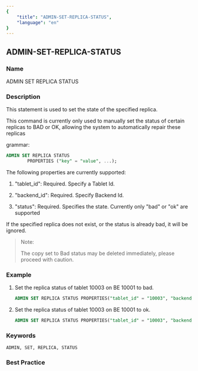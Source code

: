 ```yaml
---
{
    "title": "ADMIN-SET-REPLICA-STATUS",
    "language": "en"
}
---
```


<!--
Licensed to the Apache Software Foundation (ASF) under one
or more contributor license agreements.  See the NOTICE file
distributed with this work for additional information
regarding copyright ownership.  The ASF licenses this file
to you under the Apache License, Version 2.0 (the
"License"); you may not use this file except in compliance
with the License.  You may obtain a copy of the License at

  http://www.apache.org/licenses/LICENSE-2.0

Unless required by applicable law or agreed to in writing,
software distributed under the License is distributed on an
"AS IS" BASIS, WITHOUT WARRANTIES OR CONDITIONS OF ANY
KIND, either express or implied.  See the License for the
specific language governing permissions and limitations
under the License.
-->

## ADMIN-SET-REPLICA-STATUS

### Name

ADMIN SET REPLICA STATUS

### Description

This statement is used to set the state of the specified replica.

This command is currently only used to manually set the status of certain replicas to BAD or OK, allowing the system to automatically repair these replicas

grammar:

```sql
ADMIN SET REPLICA STATUS
        PROPERTIES ("key" = "value", ...);
````

 The following properties are currently supported:

1. "tablet_id": Required. Specify a Tablet Id.

2. "backend_id": Required. Specify Backend Id.

3. "status": Required. Specifies the state. Currently only "bad" or "ok" are supported

If the specified replica does not exist, or the status is already bad, it will be ignored.

> Note:
>
> The copy set to Bad status may be deleted immediately, please proceed with caution.

### Example

 1. Set the replica status of tablet 10003 on BE 10001 to bad.

       ```sql
    ADMIN SET REPLICA STATUS PROPERTIES("tablet_id" = "10003", "backend_id" = "10001", "status" = "bad");
       ````

2. Set the replica status of tablet 10003 on BE 10001 to ok.

   ```sql
   ADMIN SET REPLICA STATUS PROPERTIES("tablet_id" = "10003", "backend_id" = "10001", "status" = "ok");
   ````

### Keywords

    ADMIN, SET, REPLICA, STATUS

### Best Practice

